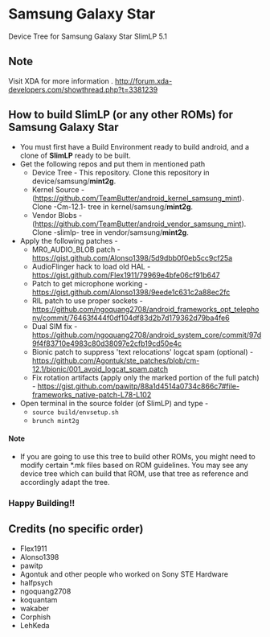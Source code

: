 # Samsung Galaxy Star
Device Tree for Samsung Galaxy Star SlimLP 5.1

## Note 
Visit XDA for more information .
http://forum.xda-developers.com/showthread.php?t=3381239

## How to build SlimLP (or any other ROMs) for Samsung Galaxy Star
* You must first have a Build Environment ready to build android, and a clone of **SlimLP** ready to be built.
* Get the following repos and put them in mentioned path 
	* Device Tree - This repository. Clone this repository in device/samsung/**mint2g**.
	* Kernel Source - (https://github.com/TeamButter/android_kernel_samsung_mint). Clone -Cm-12.1- tree in kernel/samsung/**mint2g**.
	* Vendor Blobs - (https://github.com/TeamButter/android_vendor_samsung_mint). Clone -slimlp- tree in vendor/samsung/**mint2g**.
* Apply the following patches -
	* MR0_AUDIO_BLOB patch - https://gist.github.com/Alonso1398/5d9dbb0f0eb5cc9cf25a
	* AudioFlinger hack to load old HAL - https://gist.github.com/Flex1911/79969e4bfe06cf91b647
	* Patch to get microphone working - https://gist.github.com/Alonso1398/9eede1c631c2a88ec2fc
	* RIL patch to use proper sockets - https://github.com/ngoquang2708/android_frameworks_opt_telephony/commit/76463f444f0df104df83d2b7d179362d79ba4fe6
	* Dual SIM fix - https://github.com/ngoquang2708/android_system_core/commit/97d9f4f83710e4983c80d38097e2cfb19cd50e4c
	* Bionic patch to suppress 'text relocations' logcat spam (optional) - https://github.com/Agontuk/ste_patches/blob/cm-12.1/bionic/001_avoid_logcat_spam.patch
	* Fix rotation artifacts (apply only the marked portion of the full patch) - https://gist.github.com/pawitp/88a1d4514a0734c866c7#file-frameworks_native-patch-L78-L102
* Open terminal in the source folder (of SlimLP) and type -
  * `source build/envsetup.sh`
  * `brunch mint2g`
  
#### Note
* If you are going to use this tree to build other ROMs, you might need to modify certain *.mk files based on ROM guidelines. You may see any device tree which can build that ROM, use that tree as reference and accordingly adapt the tree.

### Happy Building!!

## Credits (no specific order)
* Flex1911
* Alonso1398
* pawitp
* Agontuk and other people who worked on Sony STE Hardware
* halfpsych
* ngoquang2708
* koquantam
* wakaber
* Corphish
* LehKeda
